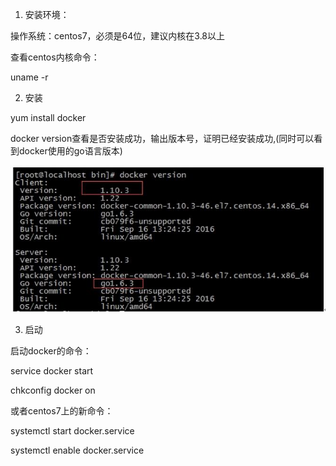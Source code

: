 1. 安装环境：

操作系统：centos7，必须是64位，建议内核在3.8以上

查看centos内核命令：

uname -r

2. 安装

yum install docker

docker version查看是否安装成功，输出版本号，证明已经安装成功,(同时可以看到docker使用的go语言版本)

 ![image](https://github.com/p2ptest/docker-p2p-servertest/blob/master/images/3.jpg)



3. 启动

启动docker的命令：

service docker start

chkconfig docker on

或者centos7上的新命令：

systemctl start docker.service

systemctl enable docker.service
